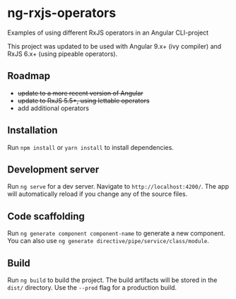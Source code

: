 # ng-rxjs-operators
Examples of using different RxJS operators in an Angular CLI-project

This project was updated to be used with Angular 9.x+ (ivy compiler) and RxJS 6.x+ (using pipeable operators).

## Roadmap
- <strike>update to a more recent version of Angular</strike>
- <strike>update to RxJS 5.5+, using lettable operators</strike>
- add additional operators

## Installation
Run `npm install` or `yarn install` to install dependencies.

## Development server
Run `ng serve` for a dev server. Navigate to `http://localhost:4200/`. The app will automatically reload if you change any of the source files.

## Code scaffolding

Run `ng generate component component-name` to generate a new component. You can also use `ng generate directive/pipe/service/class/module`.

## Build

Run `ng build` to build the project. The build artifacts will be stored in the `dist/` directory. Use the `--prod` flag for a production build.
